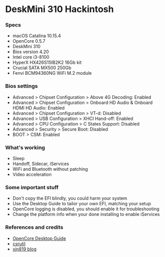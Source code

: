 # DeskMini 310 Hackintosh

### Specs
+ macOS Catalina 10.15.4
+ OpenCore 0.5.7
+ DeskMini 310
+ Bios version 4.20
+ Intel core i3-8100
+ HyperX HX426S15IB2K2 16Gb kit
+ Crucial SATA MX500 250Gb
+ Fenvi BCM94360NG WiFi M.2 module

### Bios settings
+ Advanced > Chipset Configuration > Above 4G Decoding: Enabled
+ Advanced > Chipset Configuration > Onboard HD Audio & Onboard HDMI HD Audio: Enabled
+ Advanced > Chipset Configuration > VT-d: Disabled
+ Advanced > USB Configuration > XHCI Hand-off: Enabled
+ Advanced > CPU Configuration > C States Support: Disabled
+ Advanced > Security > Secure Boot: Disabled
+ BOOT > CSM: Enabled

### What's working
+ Sleep
+ Handoff, Sidecar, iServices
+ WiFi and Bluetooth without patching
+ Video acceleration

### Some important stuff
+ Don't copy the EFI blindly, you could harm your system
+ Use the Desktop Guide to tailor your own EFI, matching your setup
+ OpenCore logging is disabled, you should enable it for troubleshooting
+ Change the platform info when your done installing to enable iServices

### References and credits
+ [OpenCore Desktop Guide](https://dortania.github.io/OpenCore-Desktop-Guide/)
+ [csrutil](https://github.com/csrutil/DeskMini)
+ [xjn819 blog](https://blog.xjn819.com/?p=7)
